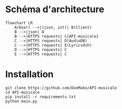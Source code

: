 # Schéma d'architecture

```mermaid
flowchart LR
    A(User) -->|(json, int)| B(Client)
    B -->|json| A
    B -->|HTTPS requests| C{API-musicale}
    C -->|HTTPS requests| D(AudioDB)
    C -->|HTTPS requests| E(LyricsOvh)
    D -->|HTTPS requests| C
    E -->|HTTPS requests| C
```

# Installation

```
git clone https://github.com/DonMako/API-musicale
cd API-musicale
pip install -r requirements.txt
python main.py
```